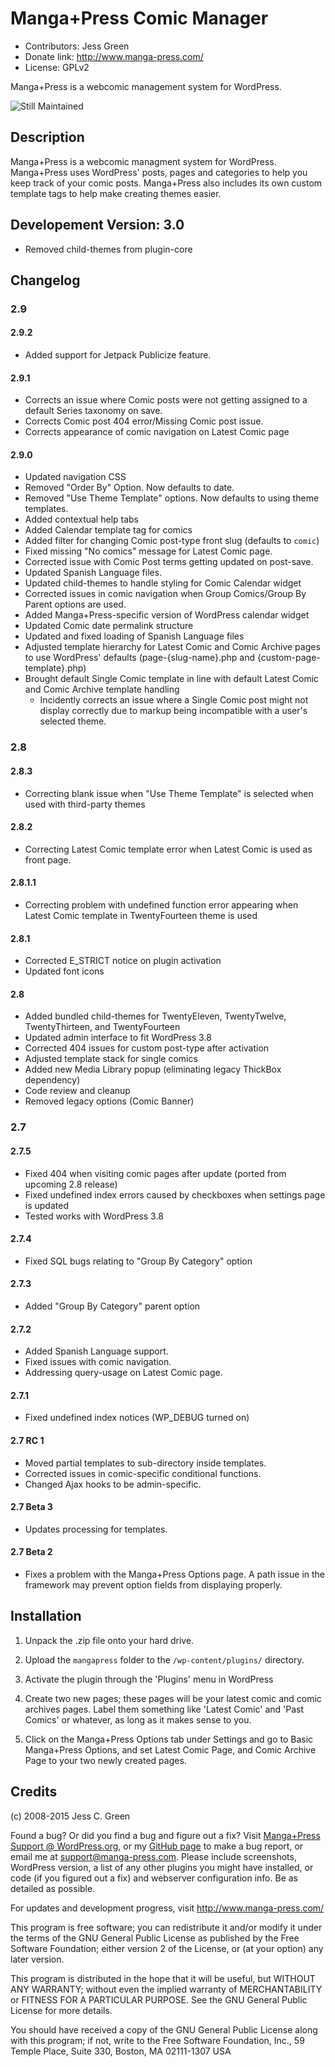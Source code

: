 # Manga+Press Comic Manager
* Contributors: Jess Green
* Donate link: http://www.manga-press.com/
* License: GPLv2

Manga+Press is a webcomic management system for WordPress.

![Still Maintained](http://stillmaintained.com/jesgs/mangapress.png "Manga+Press is still maintained")
## Description

Manga+Press is a webcomic managment system for WordPress. Manga+Press uses WordPress' posts, pages and categories to help you keep track of your comic posts. Manga+Press also includes its own custom template tags to help make creating themes easier.
## Developement Version: 3.0
* Removed child-themes from plugin-core

## Changelog
### 2.9
#### 2.9.2
* Added support for Jetpack Publicize feature.

#### 2.9.1
* Corrects an issue where Comic posts were not getting assigned to a default Series taxonomy on save.
* Corrects Comic post 404 error/Missing Comic post issue.
* Corrects appearance of comic navigation on Latest Comic page

#### 2.9.0
* Updated navigation CSS
* Removed "Order By" Option. Now defaults to date.
* Removed "Use Theme Template" options. Now defaults to using theme templates.
* Added contextual help tabs
* Added Calendar template tag for comics
* Added filter for changing Comic post-type front slug (defaults to `comic`)
* Fixed missing "No comics" message for Latest Comic page.
* Corrected issue with Comic Post terms getting updated on post-save.
* Updated Spanish Language files.
* Updated child-themes to handle styling for Comic Calendar widget
* Corrected issues in comic navigation when Group Comics/Group By Parent options are used.
* Added Manga+Press-specific version of WordPress calendar widget
* Updated Comic date permalink structure
* Updated and fixed loading of Spanish Language files
* Adjusted template hierarchy for Latest Comic and Comic Archive pages to use WordPress' defaults (page-{slug-name}.php and {custom-page-template}.php)
* Brought default Single Comic template in line with default Latest Comic and Comic Archive template handling
    * Incidently corrects an issue where a Single Comic post might not display correctly due to markup being incompatible with a user's selected theme.

### 2.8
#### 2.8.3
* Correcting blank issue when "Use Theme Template" is selected when used with third-party themes

#### 2.8.2
* Correcting Latest Comic template error when Latest Comic is used as front page.

#### 2.8.1.1
* Correcting problem with undefined function error appearing when Latest Comic template in TwentyFourteen theme is used


#### 2.8.1
* Corrected E_STRICT notice on plugin activation
* Updated font icons

#### 2.8
* Added bundled child-themes for TwentyEleven, TwentyTwelve, TwentyThirteen, and TwentyFourteen
* Updated admin interface to fit WordPress 3.8
* Corrected 404 issues for custom post-type after activation
* Adjusted template stack for single comics
* Added new Media Library popup (eliminating legacy ThickBox dependency)
* Code review and cleanup
* Removed legacy options (Comic Banner)

### 2.7
#### 2.7.5
* Fixed 404 when visiting comic pages after update (ported from upcoming 2.8 release)
* Fixed undefined index errors caused by checkboxes when settings page is updated
* Tested works with WordPress 3.8

#### 2.7.4
* Fixed SQL bugs relating to "Group By Category" option

#### 2.7.3
* Added "Group By Category" parent option

#### 2.7.2
* Added Spanish Language support.
* Fixed issues with comic navigation.
* Addressing query-usage on Latest Comic page.

#### 2.7.1
* Fixed undefined index notices (WP_DEBUG turned on)

#### 2.7 RC 1
* Moved partial templates to sub-directory inside templates.
* Corrected issues in comic-specific conditional functions.
* Changed Ajax hooks to be admin-specific.

#### 2.7 Beta 3
* Updates processing for templates.

#### 2.7 Beta 2
* Fixes a problem with the Manga+Press Options page. A path issue in the framework may prevent option fields from displaying properly.


## Installation

1. Unpack the .zip file onto your hard drive.

2. Upload the `mangapress` folder to the `/wp-content/plugins/` directory.

3. Activate the plugin through the 'Plugins' menu in WordPress

4. Create two new pages; these pages will be your latest comic and comic archives pages. Label them something like 'Latest Comic' and 'Past Comics' or whatever, as long as it makes sense to you.

6. Click on the Manga+Press Options tab under Settings and go to Basic Manga+Press Options, and set Latest Comic Page, and Comic Archive Page to your two newly created pages.

## Credits

(c) 2008-2015 Jess C. Green

Found a bug? Or did you find a bug and figure out a fix? Visit [Manga+Press Support @ WordPress.org](http://wordpress.org/support/plugin/mangapress/), or my [GitHub page](https://github.com/jesgs/mangapress/) to make a bug report, or email me at support@manga-press.com. Please include screenshots, WordPress version, a list of any other plugins you might have installed, or code (if you figured out a fix) and webserver configuration info. Be as detailed as possible.

For updates and development progress, visit http://www.manga-press.com/

This program is free software; you can redistribute it and/or modify it under the terms of the GNU General Public License as published by the Free Software Foundation; either version 2 of the License, or (at your option) any later version.

This program is distributed in the hope that it will be useful, but WITHOUT ANY WARRANTY; without even the implied warranty of MERCHANTABILITY or FITNESS FOR A PARTICULAR PURPOSE. See the GNU General Public License for more details.

You should have received a copy of the GNU General Public License along with this program; if not, write to the Free Software Foundation, Inc., 59 Temple Place, Suite 330, Boston, MA 02111-1307 USA
